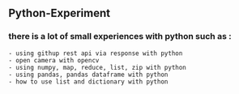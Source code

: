 ## Python-Experiment
### there is a lot of small experiences with python such as :
``` 
- using githup rest api via response with python
- open camera with opencv
- using numpy, map, reduce, list, zip with python
- using pandas, pandas dataframe with python
- how to use list and dictionary with python
``` 
